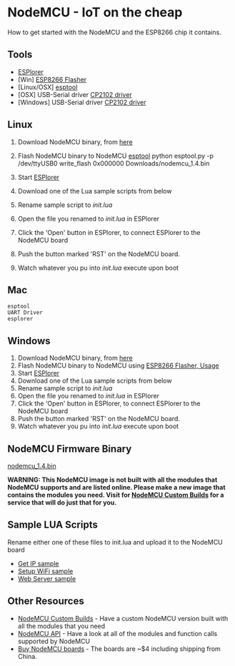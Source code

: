 # NodeMCU - IoT on the cheap
How to get started with the NodeMCU and the ESP8266 chip it contains.

## Tools
 * [ESPlorer](http://i1.wp.com/esp8266.ru/images/download.gif?zoom=1.5&w=625)
 * [Win] [ESP8266 Flasher](https://github.com/nodemcu/nodemcu-flasher/blob/master/Win32/Release/ESP8266Flasher.exe)
 * [Linux/OSX] [esptool](https://github.com/themadinventor/esptool)
 * [OSX] USB-Serial driver [CP2102 driver](https://www.silabs.com/Support%20Documents/Software/Mac_OSX_VCP_Driver.zip)
 * [Windows] USB-Serial driver [CP2102 driver](https://www.silabs.com/Support%20Documents/Software/CP210x_VCP_Windows.zip)

## Linux

  1. Download NodeMCU binary, from [here](https://github.com/xil-se/nodemcu_iot_on_the_cheap/raw/master/nodemcu_1.4.bin)
  2. Flash NodeMCU binary to NodeMCU [esptool](https://github.com/themadinventor/esptool)
    python esptool.py -p /dev/ttyUSB0 write_flash 0x000000 Downloads/nodemcu_1.4.bin

  3. Start [ESPlorer](http://i1.wp.com/esp8266.ru/images/download.gif?zoom=1.5&w=625)
  4. Download one of the Lua sample scripts from below
  5. Rename sample script to _init.lua_
  6. Open the file you renamed to _init.lua_ in ESPlorer
  7. Click the 'Open' button in ESPlorer, to connect ESPlorer to the NodeMCU board
  8. Push the button marked 'RST' on the NodeMCU board.
  9. Watch whatever you pu into _init.lua_ execute upon boot


## Mac

    esptool
    UART Driver
    esplorer 

## Windows

  1. Download NodeMCU binary, from [here](https://github.com/xil-se/nodemcu_iot_on_the_cheap/raw/master/nodemcu_1.4.bin)
  2. Flash NodeMCU binary to NodeMCU using [ESP8266 Flasher, Usage](https://github.com/nodemcu/nodemcu-flasher)
  3. Start [ESPlorer](http://i1.wp.com/esp8266.ru/images/download.gif?zoom=1.5&w=625)
  4. Download one of the Lua sample scripts from below
  5. Rename sample script to _init.lua_
  6. Open the file you renamed to _init.lua_ in ESPlorer
  7. Click the 'Open' button in ESPlorer, to connect ESPlorer to the NodeMCU board
  8. Push the button marked 'RST' on the NodeMCU board.
  9. Watch whatever you pu into _init.lua_ execute upon boot




## NodeMCU Firmware Binary

[nodemcu_1.4.bin](https://github.com/xil-se/nodemcu_iot_on_the_cheap/raw/master/nodemcu_1.4.bin)

**WARNING: This NodeMCU image is not built with all the modules that NodeMCU supports and are listed online. Please make a new image that contains the modules you need. Visit for [NodeMCU Custom Builds](http://frightanic.com/nodemcu-custom-build/) for a service that will do just that for you.**


## Sample LUA Scripts
Rename either one of these files to init.lua and upload it to the NodeMCU board

 * [Get IP sample](https://raw.githubusercontent.com/xil-se/nodemcu_iot_on_the_cheap/master/get_ip.lua)
 * [Setup WiFi sample](https://raw.githubusercontent.com/xil-se/nodemcu_iot_on_the_cheap/master/setup_wifi.lua)
 * [Web Server sample](https://raw.githubusercontent.com/xil-se/nodemcu_iot_on_the_cheap/master/webserver.lua)


## Other Resources

 * [NodeMCU Custom Builds](http://frightanic.com/nodemcu-custom-build/) - Have a custom NodeMCU version built with all the modules that you need
 * [NodeMCU API](https://github.com/nodemcu/nodemcu-firmware/wiki/nodemcu_api_en) - Have a look at all of the modules and function calls supported by NodeMCU
 * [Buy NodeMCU boards](http://www.aliexpress.com/item/New-Wireless-module-NodeMcu-Lua-WIFI-Internet-of-Things-development-board-based-ESP8266-with-pcb-Antenna/32299982691.html?ws_ab_test=searchweb201556_6,searchweb201644_1_79_78_77_82_80_62_81,searchweb201560_4) - The boards are ~$4 including shipping from China. 
